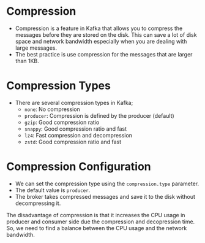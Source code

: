 # Compression
- Compression is a feature in Kafka that allows you to compress the messages before they are stored on the disk. This can save a lot of disk space and network bandwidth especially when you are dealing with large messages.
- The best practice is use compression for the messages that are larger than 1KB.

# Compression Types
- There are several compression types in Kafka;
  - `none`: No compression
  - `producer`: Compression is defined by the producer (default)
  - `gzip`: Good compression ratio
  - `snappy`: Good compression ratio and fast
  - `lz4`: Fast compression and decompression
  - `zstd`: Good compression ratio and fast

# Compression Configuration
- We can set the compression type using the `compression.type` parameter.
- The default value is `producer`.
- The broker takes compressed messages and save it to the disk without decompressing it.

The disadvantage of compression is that it increases the CPU usage in producer and consumer side due the compression and decopression time. So, we need to find a balance between the CPU usage and the network bandwidth.